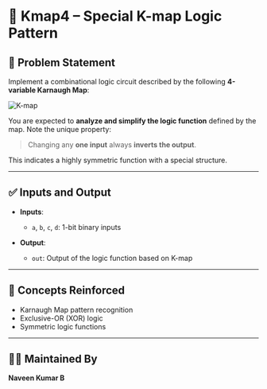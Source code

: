 # 🧮 Kmap4 – Special K-map Logic Pattern

## 📘 Problem Statement

Implement a combinational logic circuit described by the following **4-variable Karnaugh Map**:

![K-map](https://hdlbits.01xz.net/mw/images/9/98/Kmap4.png)

You are expected to **analyze and simplify the logic function** defined by the map. Note the unique property:

> Changing any **one input** always **inverts the output**.

This indicates a highly symmetric function with a special structure.

---

## ✅ Inputs and Output

- **Inputs**:
  - `a`, `b`, `c`, `d`: 1-bit binary inputs

- **Output**:
  - `out`: Output of the logic function based on K-map

---

## 🧠 Concepts Reinforced

- Karnaugh Map pattern recognition
- Exclusive-OR (XOR) logic
- Symmetric logic functions

---

## 👨‍💻 Maintained By

**Naveen Kumar B**
